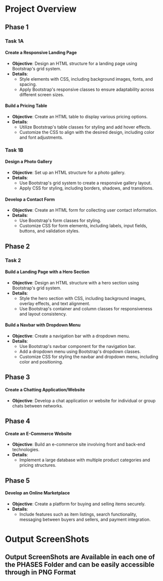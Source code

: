 # Project Overview

## Phase 1

### Task 1A

#### Create a Responsive Landing Page
- **Objective**: Design an HTML structure for a landing page using Bootstrap's grid system.
- **Details**:
  - Style elements with CSS, including background images, fonts, and spacing.
  - Apply Bootstrap's responsive classes to ensure adaptability across different screen sizes.

#### Build a Pricing Table
- **Objective**: Create an HTML table to display various pricing options.
- **Details**:
  - Utilize Bootstrap's table classes for styling and add hover effects.
  - Customize the CSS to align with the desired design, including color and font adjustments.

### Task 1B

#### Design a Photo Gallery
- **Objective**: Set up an HTML structure for a photo gallery.
- **Details**:
  - Use Bootstrap's grid system to create a responsive gallery layout.
  - Apply CSS for styling, including borders, shadows, and transitions.

#### Develop a Contact Form
- **Objective**: Create an HTML form for collecting user contact information.
- **Details**:
  - Use Bootstrap's form classes for styling.
  - Customize CSS for form elements, including labels, input fields, buttons, and validation styles.

## Phase 2

### Task 2

#### Build a Landing Page with a Hero Section
- **Objective**: Design an HTML structure with a hero section using Bootstrap's grid system.
- **Details**:
  - Style the hero section with CSS, including background images, overlay effects, and text alignment.
  - Use Bootstrap's container and column classes for responsiveness and layout consistency.

#### Build a Navbar with Dropdown Menu
- **Objective**: Create a navigation bar with a dropdown menu.
- **Details**:
  - Use Bootstrap's navbar component for the navigation bar.
  - Add a dropdown menu using Bootstrap's dropdown classes.
  - Customize CSS for styling the navbar and dropdown menu, including color and positioning.

## Phase 3

#### Create a Chatting Application/Website
- **Objective**: Develop a chat application or website for individual or group chats between networks.

## Phase 4

#### Create an E-Commerce Website
- **Objective**: Build an e-commerce site involving front and back-end technologies.
- **Details**:
  - Implement a large database with multiple product categories and pricing structures.

## Phase 5

#### Develop an Online Marketplace
- **Objective**: Create a platform for buying and selling items securely.
- **Details**:
  - Include features such as item listings, search functionality, messaging between buyers and sellers, and payment integration.

# Output ScreenShots 

## Output ScreenShots are Available in each one of the PHASES Folder and can be easily accessible through in PNG Format



